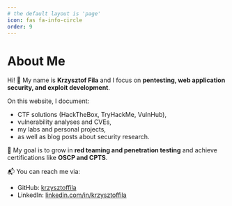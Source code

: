 ```yaml
---
# the default layout is 'page'
icon: fas fa-info-circle
order: 9
---
```


# About Me

Hi! 👋 My name is **Krzysztof Fila** and I focus on **pentesting, web application security, and exploit development**.  

On this website, I document:
- CTF solutions (HackTheBox, TryHackMe, VulnHub),
- vulnerability analyses and CVEs,
- my labs and personal projects,
- as well as blog posts about security research.

🎯 My goal is to grow in **red teaming and penetration testing** and achieve certifications like **OSCP and CPTS**.  

📬 You can reach me via:
- GitHub: [krzysztoffila](https://github.com/krzysztoffila)
- LinkedIn: [linkedin.com/in/krzysztoffila](https://www.linkedin.com/in/krzysztoffila)